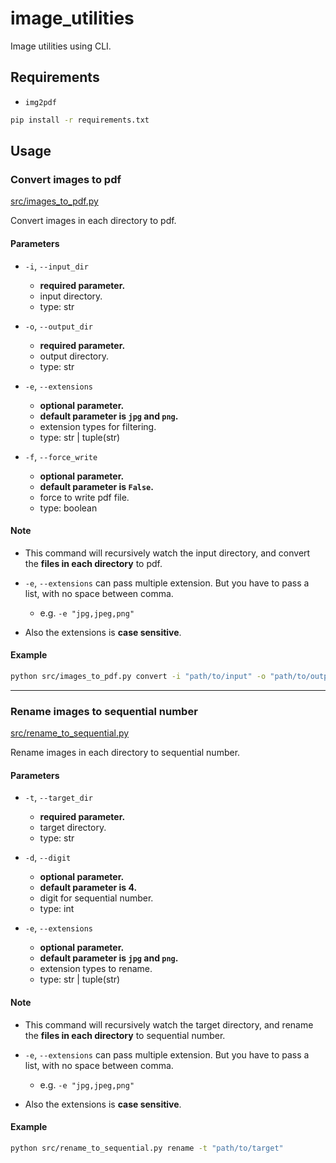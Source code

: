 # image_utilities

Image utilities using CLI.

## Requirements

- `img2pdf`

```sh
pip install -r requirements.txt
```

## Usage

### Convert images to pdf

[src/images_to_pdf.py](src/images_to_pdf.py)

Convert images in each directory to pdf.

#### Parameters

- `-i`, `--input_dir`

  - **required parameter.**
  - input directory.
  - type: str

- `-o`, `--output_dir`

  - **required parameter.**
  - output directory.
  - type: str

- `-e`, `--extensions`

  - **optional parameter.**
  - **default parameter is `jpg` and `png`.**
  - extension types for filtering.
  - type: str | tuple(str)

- `-f`, `--force_write`

  - **optional parameter.**
  - **default parameter is `False`.**
  - force to write pdf file.
  - type: boolean

#### Note

- This command will recursively watch the input directory, and convert the **files in each directory** to pdf.

- `-e`, `--extensions` can pass multiple extension. But you have to pass a list, with no space between comma.
  - e.g. `-e "jpg,jpeg,png"`
- Also the extensions is **case sensitive**.

#### Example

```bash
python src/images_to_pdf.py convert -i "path/to/input" -o "path/to/output" -f
```

---

### Rename images to sequential number

[src/rename_to_sequential.py](src/rename_to_sequential.py)

Rename images in each directory to sequential number.

#### Parameters

- `-t`, `--target_dir`

  - **required parameter.**
  - target directory.
  - type: str

- `-d`, `--digit`

  - **optional parameter.**
  - **default parameter is 4.**
  - digit for sequential number.
  - type: int

- `-e`, `--extensions`

  - **optional parameter.**
  - **default parameter is `jpg` and `png`.**
  - extension types to rename.
  - type: str | tuple(str)

#### Note

- This command will recursively watch the target directory, and rename the **files in each directory** to sequential number.

- `-e`, `--extensions` can pass multiple extension. But you have to pass a list, with no space between comma.
  - e.g. `-e "jpg,jpeg,png"`
- Also the extensions is **case sensitive**.

#### Example

```bash
python src/rename_to_sequential.py rename -t "path/to/target"
```
